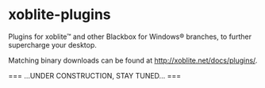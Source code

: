 # xoblite-plugins
Plugins for xoblite™ and other Blackbox for Windows® branches, to further supercharge your desktop.

Matching binary downloads can be found at http://xoblite.net/docs/plugins/.

=== ...UNDER CONSTRUCTION, STAY TUNED... ===
